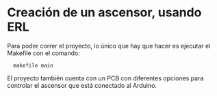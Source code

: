 
# Creación de un ascensor, usando ERL

Para poder correr el proyecto, lo único que hay que hacer es ejecutar el Makefile con el comando:

```
  makefile main
```

El proyecto también cuenta con un PCB con diferentes opciones para controlar el ascensor que está conectado al Arduino.

